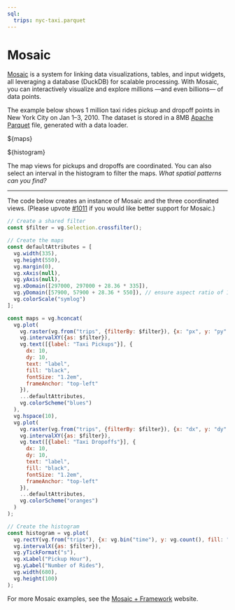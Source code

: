 ```yaml
---
sql:
  trips: nyc-taxi.parquet
---
```


# Mosaic

[Mosaic](https://uwdata.github.io/mosaic/) is a system for linking data visualizations, tables, and input widgets, all leveraging a database (DuckDB) for scalable processing. With Mosaic, you can interactively visualize and explore millions —and even billions— of data points.

The example below shows 1 million taxi rides pickup and dropoff points in New York City on Jan 1–3, 2010. The dataset is stored in a 8MB [Apache Parquet](./arrow#apache-parquet) file, generated with a data loader.

${maps}

${histogram}

The map views for pickups and dropoffs are coordinated. You can also select an interval in the histogram to filter the maps. _What spatial patterns can you find?_

---

The code below creates an instance of Mosaic and the three coordinated views. (Please upvote [#1011](https://github.com/observablehq/framework/issues/1011) if you would like better support for Mosaic.)

```js echo
// Create a shared filter
const $filter = vg.Selection.crossfilter();

// Create the maps
const defaultAttributes = [
  vg.width(335),
  vg.height(550),
  vg.margin(0),
  vg.xAxis(null),
  vg.yAxis(null),
  vg.xDomain([297000, 297000 + 28.36 * 335]),
  vg.yDomain([57900, 57900 + 28.36 * 550]), // ensure aspect ratio of 1
  vg.colorScale("symlog")
];

const maps = vg.hconcat(
  vg.plot(
    vg.raster(vg.from("trips", {filterBy: $filter}), {x: "px", y: "py", imageRendering: "pixelated"}),
    vg.intervalXY({as: $filter}),
    vg.text([{label: "Taxi Pickups"}], {
      dx: 10,
      dy: 10,
      text: "label",
      fill: "black",
      fontSize: "1.2em",
      frameAnchor: "top-left"
    }),
    ...defaultAttributes,
    vg.colorScheme("blues")
  ),
  vg.hspace(10),
  vg.plot(
    vg.raster(vg.from("trips", {filterBy: $filter}), {x: "dx", y: "dy", imageRendering: "pixelated"}),
    vg.intervalXY({as: $filter}),
    vg.text([{label: "Taxi Dropoffs"}], {
      dx: 10,
      dy: 10,
      text: "label",
      fill: "black",
      fontSize: "1.2em",
      frameAnchor: "top-left"
    }),
    ...defaultAttributes,
    vg.colorScheme("oranges")
  )
);

// Create the histogram
const histogram = vg.plot(
  vg.rectY(vg.from("trips"), {x: vg.bin("time"), y: vg.count(), fill: "steelblue", inset: 0.5}),
  vg.intervalX({as: $filter}),
  vg.yTickFormat("s"),
  vg.xLabel("Pickup Hour"),
  vg.yLabel("Number of Rides"),
  vg.width(680),
  vg.height(100)
);
```

For more Mosaic examples, see the [Mosaic + Framework](https://uwdata.github.io/mosaic-framework-example/) website.
